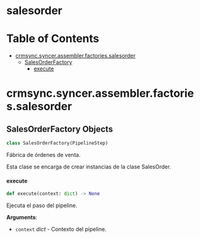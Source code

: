 # salesorder
# Table of Contents

* [crmsync.syncer.assembler.factories.salesorder](#crmsync.syncer.assembler.factories.salesorder)
  * [SalesOrderFactory](#crmsync.syncer.assembler.factories.salesorder.SalesOrderFactory)
    * [execute](#crmsync.syncer.assembler.factories.salesorder.SalesOrderFactory.execute)

<a id="crmsync.syncer.assembler.factories.salesorder"></a>

# crmsync.syncer.assembler.factories.salesorder

<a id="crmsync.syncer.assembler.factories.salesorder.SalesOrderFactory"></a>

## SalesOrderFactory Objects

```python
class SalesOrderFactory(PipelineStep)
```

Fábrica de órdenes de venta.

Esta clase se encarga de crear instancias de la clase SalesOrder.

<a id="crmsync.syncer.assembler.factories.salesorder.SalesOrderFactory.execute"></a>

#### execute

```python
def execute(context: dict) -> None
```

Ejecuta el paso del pipeline.

**Arguments**:

- `context` _dict_ - Contexto del pipeline.

